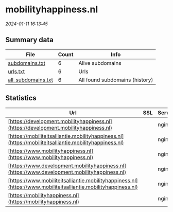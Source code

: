 # mobilityhappiness.nl
*2024-01-11 16:13:45*
## Summary data


| File       | Count | Info |
|------------|-------|------|
|[subdomains.txt](/data/mobilityhappiness.nl/subdomains.txt)|6|Alive subdomains|
|[urls.txt](/data/mobilityhappiness.nl/urls.txt)|6|Urls|
|[all_subdomains.txt](/data/mobilityhappiness.nl/all_subdomains.txt)|6|All found subdomains (history)|


## Statistics


| Url | SSL | Server | Cookie | HSTS | CSP | XFO | XXP | RP | Tech |Title |
|------------|-------|------|------|------|------|------|------|------|------|------|
|[https://development.mobilityhappiness.nl](https://development.mobilityhappiness.nl)| |nginx| | | | | | :white_check_mark: |Nginx||
|[https://mobiliteitsalliantie.mobilityhappiness.nl](https://mobiliteitsalliantie.mobilityhappiness.nl)| |nginx| | | | | | :white_check_mark: |Nginx||
|[https://www.mobilityhappiness.nl](https://www.mobilityhappiness.nl)| |nginx| | | | | | :white_check_mark: |Nginx||
|[https://www.development.mobilityhappiness.nl](https://www.development.mobilityhappiness.nl)| |nginx| | | | | | :white_check_mark: |Nginx||
|[https://www.mobiliteitsalliantie.mobilityhappiness.nl](https://www.mobiliteitsalliantie.mobilityhappiness.nl)| |nginx| | | | | | :white_check_mark: |Nginx||
|[https://mobilityhappiness.nl](https://mobilityhappiness.nl)| |nginx| | | | | | :white_check_mark: |Nginx||